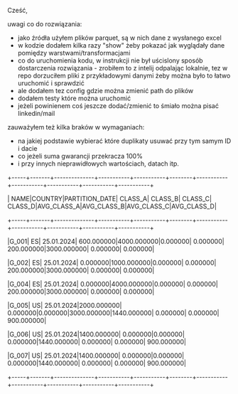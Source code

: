 Cześć,

uwagi co do rozwiązania:
- jako źródła użyłem plików parquet, są w nich dane z wysłanego excel
- w kodzie dodałem kilka razy "show" żeby pokazać jak wyglądały dane pomiędzy warstwami/transformacjami
- co do uruchomienia kodu, w instrukcji nie był uścislony sposób dostarczenia rozwiązania - zrobiłem to z intelij odpalając lokalnie, tez w repo dorzuciłem pliki z przykładowymi danymi żeby można było to łatwo uruchomić i sprawdzić
- ale dodałem tez config gdzie można zmienić path do plików
- dodałem testy które można uruchomić
- jeżeli powinienem coś jeszcze dodać/zmienić to śmiało można pisać linkedin/mail

zauważyłem też kilka braków w wymaganiach:
- na jakiej podstawie wybierać które duplikaty usuwać przy tym samym ID i dacie
- co jeżeli suma gwarancji przekracza 100%
- i przy innych nieprawidłowych wartościach, datach itp.

+-----+-------+--------------+-----------+-----------+--------+-----------+-----------+-----------+-----------+-----------+

| NAME|COUNTRY|PARTITION_DATE|    CLASS_A|    CLASS_B| CLASS_C|    CLASS_D|AVG_CLASS_A|AVG_CLASS_B|AVG_CLASS_C|AVG_CLASS_D|

+-----+-------+--------------+-----------+-----------+--------+-----------+-----------+-----------+-----------+-----------+

|G_001|     ES|    25.01.2024| 600.000000|4000.000000|0.000000|   0.000000| 200.000000|3000.000000|   0.000000|   0.000000|

|G_002|     ES|    25.01.2024|   0.000000|1000.000000|0.000000|   0.000000| 200.000000|3000.000000|   0.000000|   0.000000|

|G_004|     ES|    25.01.2024|   0.000000|4000.000000|0.000000|   0.000000| 200.000000|3000.000000|   0.000000|   0.000000|

|G_005|     US|    25.01.2024|2000.000000|   0.000000|0.000000|3000.000000|1440.000000|   0.000000|   0.000000| 900.000000|

|G_006|     US|    25.01.2024|1400.000000|   0.000000|0.000000|   0.000000|1440.000000|   0.000000|   0.000000| 900.000000|

|G_007|     US|    25.01.2024|1400.000000|   0.000000|0.000000|   0.000000|1440.000000|   0.000000|   0.000000| 900.000000|

+-----+-------+--------------+-----------+-----------+--------+-----------+-----------+-----------+-----------+-----------+
